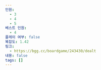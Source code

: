 ```yaml
---
인원:
  - 3
  - 4
  - 5
베스트 인원:
  - 4
플레이 여부: false
복잡도: 1.42
링크:
  - https://bgg.cc/boardgame/243430/dealt
내용: false
tags: []
---
```

